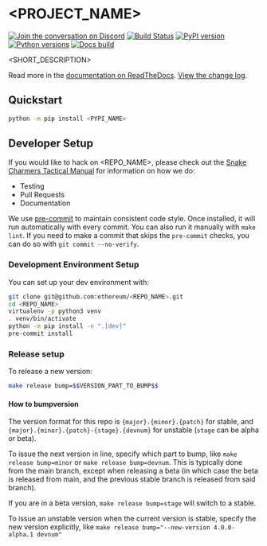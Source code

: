 # \<PROJECT_NAME>

[![Join the conversation on Discord](https://img.shields.io/discord/809793915578089484?color=blue&label=chat&logo=discord&logoColor=white)](https://discord.gg/GHryRvPB84)
[![Build Status](https://circleci.com/gh/ethereum/%3CREPO_NAME%3E.svg?style=shield)](https://circleci.com/gh/ethereum/%3CREPO_NAME%3E)
[![PyPI version](https://badge.fury.io/py/%3CPYPI_NAME%3E.svg)](https://badge.fury.io/py/%3CPYPI_NAME%3E)
[![Python versions](https://img.shields.io/pypi/pyversions/%3CPYPI_NAME%3E.svg)](https://pypi.python.org/pypi/%3CPYPI_NAME%3E)
[![Docs build](https://readthedocs.org/projects/%3CRTD_NAME%3E/badge/?version=latest)](https://%3CRTD_NAME%3E.readthedocs.io/en/latest/?badge=latest)

\<SHORT_DESCRIPTION>

Read more in the [documentation on ReadTheDocs](https://%3CRTD_NAME%3E.readthedocs.io/). [View the change log](https://%3CRTD_NAME%3E.readthedocs.io/en/latest/release_notes.html).

## Quickstart

```sh
python -m pip install <PYPI_NAME>
```

## Developer Setup

If you would like to hack on \<REPO_NAME>, please check out the [Snake Charmers
Tactical Manual](https://github.com/ethereum/snake-charmers-tactical-manual)
for information on how we do:

- Testing
- Pull Requests
- Documentation

We use [pre-commit](https://pre-commit.com/) to maintain consistent code style. Once
installed, it will run automatically with every commit. You can also run it manually
with `make lint`. If you need to make a commit that skips the `pre-commit` checks, you
can do so with `git commit --no-verify`.

### Development Environment Setup

You can set up your dev environment with:

```sh
git clone git@github.com:ethereum/<REPO_NAME>.git
cd <REPO_NAME>
virtualenv -p python3 venv
. venv/bin/activate
python -m pip install -e ".[dev]"
pre-commit install
```

### Release setup

To release a new version:

```sh
make release bump=$$VERSION_PART_TO_BUMP$$
```

#### How to bumpversion

The version format for this repo is `{major}.{minor}.{patch}` for stable, and
`{major}.{minor}.{patch}-{stage}.{devnum}` for unstable (`stage` can be alpha or beta).

To issue the next version in line, specify which part to bump,
like `make release bump=minor` or `make release bump=devnum`. This is typically done from the
main branch, except when releasing a beta (in which case the beta is released from main,
and the previous stable branch is released from said branch).

If you are in a beta version, `make release bump=stage` will switch to a stable.

To issue an unstable version when the current version is stable, specify the
new version explicitly, like `make release bump="--new-version 4.0.0-alpha.1 devnum"`
